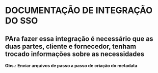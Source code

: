 # DOCUMENTAÇÃO DE INTEGRAÇÃO DO SSO #
## PAra fazer essa integração é necessário que as duas partes, cliente e fornecedor, tenham trocado informações sobre as necessidades ##

**Obs.: Enviar arquivos de passo a passo de criação do metadata**

